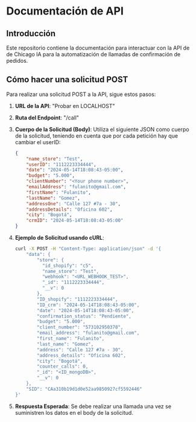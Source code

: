 # Documentación de API

## Introducción

Este repositorio contiene la documentación para interactuar con la API de de Chicago IA para la automatización de llamadas de confirmación de pedidos.

## Cómo hacer una solicitud POST

Para realizar una solicitud POST a la API, sigue estos pasos:

1. **URL de la API**: "Probar en LOCALHOST"

2. **Ruta del Endpoint**: "/call"

3. **Cuerpo de la Solicitud (Body)**: Utiliza el siguiente JSON como cuerpo de la solicitud, teniendo en cuenta que por cada petición hay que cambiar el userID:

    ```json
    {
        "name_store": "Test",
        "userID": "1112223334444",
        "date": "2024-05-14T18:08:43-05:00",
        "budget": "5.000", 
        "clientNumber": "<Your phone number>",
        "emailAddress": "fulanito@gmail.com",
        "firstName": "Fulanito",
        "lastName": "Gomez",
        "addressOne": "Calle 127 #7a - 30", 
        "addressDetails": "Oficina 602",
        "city": "Bogotá",
        "crmID": "2024-05-14T18:08:43-05:00"
    }
    ```

4. **Ejemplo de Solicitud usando cURL**:

    ```bash
    curl -X POST -H "Content-Type: application/json" -d '{
        "data": {
            "store": {
              "id_shopify": "c5",
              "name_store": "Test",
              "webhook": "<URL_WEBHOOK_TEST>",
              "_id": "1112223334444",
              "__v": 0
            },
            "ID_shopify": "1112223334444",
            "ID_crm": "2024-05-14T18:08:43-05:00",
            "date": "2024-05-14T18:08:43-05:00",
            "confirmation_status": "Pendiente",
            "budget": "5.000",
            "client_number": "573102950378",
            "email_address": "fulanito@gmail.com",
            "first_name": "Fulanito",
            "last_name": "Gomez",
            "address": "Calle 127 #7a - 30",
            "address_details": "Oficina 602",
            "city": "Bogotá",
            "counter_calls": 0,
            "_id": "<ID_mongoDB>",
            "__v": 0
        },
        "SID": "CAa310b19d1d0e52aa9850927cf5592446"
    }'
    ```

5. **Respuesta Esperada**: Se debe realizar una llamada una vez se suministren los datos en el body de la solicitud.

